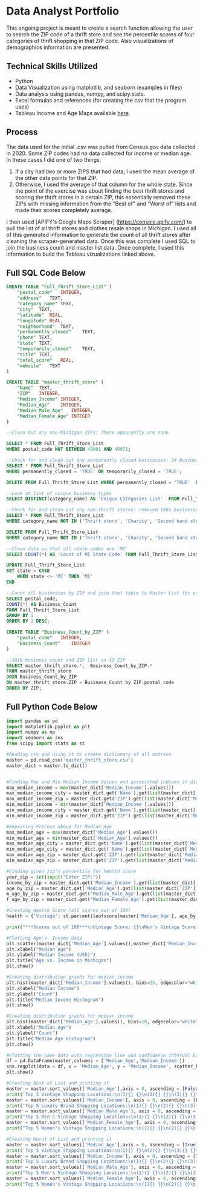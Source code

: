 # Data Analyst Portfolio
This ongoing project is meant to create a search function allowing the user to search the ZIP code of a thrift store and see the percentile scores of four categories of thrift shopping in that ZIP code. Also visualizations of demographics information are presented.

## Technical Skills Utilized
* Python
* Data Visualization using matplotlib, and seaborn (examples in files) 
* Data analysis using pandas, numpy, and scipy.stats.
* Excel formulas and references (for creating the csv that the program uses)
* Tableau Income and Age Maps available [here](https://public.tableau.com/app/profile/alexander.adams3449/viz/MichiganMaps/Income).

## Process
The data used for the initial .csv was pulled from Census.gov data collected in 2020. Some ZIP codes had no data collected for income or median age. In these cases I did one of two things: 
1. If a city had two or more ZIPS that had data, I used the mean average of the other data points for that ZIP.
2. Otherwise, I used the average of that column for the whole state.
Since the point of the exercise was about finding the best thrift stores and scoring the thrift stores in a certain ZIP, this essentially removed these ZIPs with missing information from the "Best of" and "Worst of" lists and made their scores completely average. 

I then used [APIFY's Google Maps Scraper] (https://console.apify.com/) to pull the list of all thrift stores and clothes resale shops in Michigan. I used all of this generated information to generate the count of all thrift stores after cleaning the scraper-generated data.
Once this was complete I used SQL to join the business count and master list data. Once complete, I used this information to build the Tableau vizualizations linked above.

## Full SQL Code Below
```SQL
CREATE TABLE "Full_Thrift_Store_List" (
	"postal_code"	INTEGER,
	"address"	TEXT,
	"category_name"	TEXT,
	"city"	TEXT,
	"latitude"	REAL,
	"longitude"	REAL,
	"neighborhood"	TEXT,
	"permanently_closed"	TEXT,
	"phone"	TEXT,
	"state"	TEXT,
	"temporarily_closed"	TEXT,
	"title"	TEXT,
	"total_score"	REAL,
	"website"	TEXT
)

CREATE TABLE "master_thrift_store" (
	"Name"	TEXT,
	"ZIP"	INTEGER,
	"Median_Income"	INTEGER,
	"Median_Age"	INTEGER,
	"Median_Male_Age"	INTEGER,
	"Median_Female_Age"	INTEGER
)

--Clean Out any non-Michigan ZIPs: There apparently are none

SELECT * FROM Full_Thrift_Store_List
WHERE postal_code NOT BETWEEN 48001 AND 49971;

--Check for and clean out any permanently closed businesses: 24 businesses found and deleted
SELECT * FROM Full_Thrift_Store_List
WHERE permanently_closed = 'TRUE' OR temporarily_closed = 'TRUE';

DELETE FROM Full_Thrift_Store_List WHERE permanently_closed = 'TRUE'  OR temporarily_closed = 'TRUE';

--Look at list of unique business types
SELECT DISTINCT(category_name) AS 'Unique Categories List'  FROM Full_Thrift_Store_List;

--Check for and clean out any non-thrift stores: removed 1005 businesses
SELECT * FROM Full_Thrift_Store_List
WHERE category_name NOT IN ('Thrift store', 'Charity', 'Second hand store', 'Non-profit organization', 'Donations center', 'Used clothing store', 'Clothes market') OR category_name IS NULL;

DELETE FROM Full_Thrift_Store_List 
WHERE category_name NOT IN ('Thrift store', 'Charity', 'Second hand store', 'Non-profit organization', 'Donations center', 'Used clothing store', 'Clothes market') OR category_name IS NULL;

--Clean data so that all state codes are 'MI'
SELECT COUNT(*) AS 'Count of MI State Code' FROM Full_Thrift_Store_List WHERE state <> 'MI'

UPDATE Full_Thrift_Store_List
SET state = CASE
	WHEN state <> 'MI' THEN 'MI'
END

--Count all businesses by ZIP and join that table to Master List for use in Data_Boy.py
SELECT postal_code,
COUNT(*) AS Business_Count
FROM Full_Thrift_Store_List
GROUP BY 1
ORDER BY 2 DESC;

CREATE TABLE "Business_Count_by_ZIP" (
	"postal_code"	INTEGER,
	"Business_Count"	INTEGER
)

--JOIN business count and ZIP list on ID ZIP
SELECT master_thrift_store.*,  Business_Count_by_ZIP.*
FROM master_thrift_store
JOIN Business_Count_by_ZIP
ON master_thrift_store.ZIP = Business_Count_by_ZIP.postal_code
ORDER BY ZIP;
```

## Full Python Code Below
```python
import pandas as pd
import matplotlib.pyplot as plt
import numpy as np
import seaborn as sns
from scipy import stats as st

#Reading csv and using it to create dictionary of all entries
master = pd.read_csv('master_thrift_store.csv')
master_dict = master.to_dict()


#Finding Max and Min Median_Income Values and associated indices in dictionary
max_median_income = max(master_dict['Median_Income'].values())
max_median_income_city = master_dict.get('Name').get(list(master_dict['Median_Income'].values()).index(max_median_income))
max_median_income_zip = master_dict.get('ZIP').get(list(master_dict['Median_Income'].values()).index(max_median_income))
min_median_income = min(master_dict['Median_Income'].values())
min_median_income_city = master_dict.get('Name').get(list(master_dict['Median_Income'].values()).index(min_median_income))
min_median_income_zip = master_dict.get('ZIP').get(list(master_dict['Median_Income'].values()).index(min_median_income))

#Repeating Process above for Median_Age
max_median_age = max(master_dict['Median_Age'].values())
min_median_age = min(master_dict['Median_Age'].values())
max_median_age_city = master_dict.get('Name').get(list(master_dict['Median_Age'].values()).index(max_median_age))
min_median_age_city = master_dict.get('Name').get(list(master_dict['Median_Age'].values()).index(min_median_age))
max_median_age_zip = master_dict.get('ZIP').get(list(master_dict['Median_Age'].values()).index(max_median_age))
min_median_age_zip = master_dict.get('ZIP').get(list(master_dict['Median_Age'].values()).index(min_median_age))

#Finding given zip's percentile for health score
your_zip = int(input("Enter ZIP:"))
income_by_zip = master_dict.get('Median_Income').get(list(master_dict['ZIP'].values()).index(your_zip))
age_by_zip = master_dict.get('Median_Age').get(list(master_dict['ZIP'].values()).index(your_zip))
m_age_by_zip = master_dict.get('Median_Male_Age').get(list(master_dict['ZIP'].values()).index(your_zip))
f_age_by_zip = master_dict.get('Median_Female_Age').get(list(master_dict['ZIP'].values()).index(your_zip))

#Creating Health Score (all scores out of 100)
health = {'Vintage': st.percentileofscore(master['Median_Age'], age_by_zip), "Men's Vintage": st.percentileofscore(master['Median_Male_Age'], m_age_by_zip), "Women's Vintage": st.percentileofscore(master['Median_Female_Age'], f_age_by_zip), "Name Brand": st.percentileofscore(master['Median_Income'], income_by_zip)}

print("***Scores out of 100***\nVintage Score: {}\nMen's Vintage Score:{}\nWomen's Vintage Score:{}\nName Brand Score:{}\n\n".format(round(health.get("Vintage"),0), round(health.get("Men's Vintage"),0), round(health.get("Women's Vintage"),0), round(health.get("Name Brand"),0)))

#Plotting Age v. Income data
plt.scatter(master_dict['Median_Age'].values(),master_dict['Median_Income'].values(),marker = "D", alpha = 0.5)
plt.xlabel("Median Age")
plt.ylabel("Median Income (USD)")
plt.title("Age vs. Income in Michigan")
plt.show()

#Creating distribution graphs for median income
plt.hist(master_dict['Median_Income'].values(), bins=25, edgecolor="white", color='green')
plt.xlabel("Median Income")
plt.ylabel("Count")
plt.title("Median Income Histogram")
plt.show()

#Creating distribution graphs for median income
plt.hist(master_dict['Median_Age'].values(), bins=10, edgecolor="white", color='gray')
plt.xlabel("Median Age")
plt.ylabel("Count")
plt.title("Median Age Histogram")
plt.show()

#Plotting the same data with regression line and confidence interval bands in seaborn
df = pd.DataFrame(master,columns = ['Median_Age','Median_Income'])
sns.regplot(data = df, x = 'Median_Age', y = 'Median_Income', scatter_kws = {'color':'blue', 'alpha':0.5}, line_kws = {'color':'red'})
plt.show()

#Creating Best of List and printing it
master = master.sort_values(['Median_Age'],axis = 0, ascending = [False], inplace = False)
print('Top 5 Vintage Shopping Locations:\n(1){} {}\n(2){} {}\n(3){} {}\n(4){} {}\n(5){} {}\n\n'.format(max_median_age_city, max_median_age_zip, master.iat[1,0], master.iat[1,1], master.iat[2,0], master.iat[2,1], master.iat[3,0], master.iat[3,1], master.iat[4,0], master.iat[4,1], master.iat[5,0], master.iat[5,1]))
master = master.sort_values(['Median_Income'], axis = 0, ascending = [False], inplace = False)
print('Top 5 Luxury Brand Shopping Locations:\n(1){} {}\n(2){} {}\n(3){} {}\n(4){} {}\n(5){} {}\n\n'.format(max_median_income_city, max_median_income_zip, master.iat[1,0], master.iat[1,1], master.iat[2,0], master.iat[2,1], master.iat[3,0], master.iat[3,1], master.iat[4,0], master.iat[4,1], master.iat[5,0], master.iat[5,1]))
master = master.sort_values(['Median_Male_Age'], axis = 0, ascending = [False], inplace = False)
print("Top 5 Men's Vintage Shopping Locations:\n(1){} {}\n(2){} {}\n(3){} {}\n(4){} {}\n(5){} {}\n\n".format(master.iat[0,0], master.iat[0,1], master.iat[1,0], master.iat[1,1], master.iat[2,0], master.iat[2,1], master.iat[3,0], master.iat[3,1], master.iat[4,0], master.iat[4,1], master.iat[5,0], master.iat[5,1]))
master = master.sort_values(['Median_Female_Age'], axis = 0, ascending = [False], inplace = False)
print("Top 5 Women's Vintage Shopping Locations:\n(1){} {}\n(2){} {}\n(3){} {}\n(4){} {}\n(5){} {}\n\n".format(master.iat[0,0], master.iat[0,1], master.iat[1,0], master.iat[1,1], master.iat[2,0], master.iat[2,1], master.iat[3,0], master.iat[3,1], master.iat[4,0], master.iat[4,1], master.iat[5,0], master.iat[5,1]))

#Creating Worst of List and printing it
master = master.sort_values(['Median_Age'],axis = 0, ascending = [True], inplace = False)
print('Top 5 Vintage Shopping Locations:\n(1){} {}\n(2){} {}\n(3){} {}\n(4){} {}\n(5){} {}\n\n'.format(max_median_age_city, max_median_age_zip, master.iat[1,0], master.iat[1,1], master.iat[2,0], master.iat[2,1], master.iat[3,0], master.iat[3,1], master.iat[4,0], master.iat[4,1], master.iat[5,0], master.iat[5,1]))
master = master.sort_values(['Median_Income'], axis = 0, ascending = [True], inplace = False)
print('Top 5 Luxury Brand Shopping Locations:\n(1){} {}\n(2){} {}\n(3){} {}\n(4){} {}\n(5){} {}\n\n'.format(max_median_income_city, max_median_income_zip, master.iat[1,0], master.iat[1,1], master.iat[2,0], master.iat[2,1], master.iat[3,0], master.iat[3,1], master.iat[4,0], master.iat[4,1], master.iat[5,0], master.iat[5,1]))
master = master.sort_values(['Median_Male_Age'], axis = 0, ascending = [True], inplace = False)
print("Top 5 Men's Vintage Shopping Locations:\n(1){} {}\n(2){} {}\n(3){} {}\n(4){} {}\n(5){} {}\n\n".format(master.iat[0,0], master.iat[0,1], master.iat[1,0], master.iat[1,1], master.iat[2,0], master.iat[2,1], master.iat[3,0], master.iat[3,1], master.iat[4,0], master.iat[4,1], master.iat[5,0], master.iat[5,1]))
master = master.sort_values(['Median_Female_Age'], axis = 0, ascending = [True], inplace = False)
print("Top 5 Women's Vintage Shopping Locations:\n(1){} {}\n(2){} {}\n(3){} {}\n(4){} {}\n(5){} {}\n\n".format(master.iat[0,0], master.iat[0,1], master.iat[1,0], master.iat[1,1], master.iat[2,0], master.iat[2,1], master.iat[3,0], master.iat[3,1], master.iat[4,0], master.iat[4,1], master.iat[5,0], master.iat[5,1]))
```
